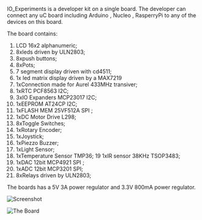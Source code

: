 IO_Experiments is a developer kit on a single board. The developer can connect any uC board including Arduino , Nucleo , RasperryPi to any of the devices on this board.

The board contains:
1. LCD 16x2 alphanumeric;
2. 8xleds driven by ULN2803;
3. 8xpush buttons;
4. 8xPots;
5. 7 segment display driven with cd4511;
6. 1x led matrix display driven by a MAX7219
7. 1xConnection made for Aurel 433MHz transiver;
8. 1xRTC PCF8563 I2C;
9. 3xIO Expanders MCP23017 I2C;
10. 1xEEPROM AT24CP I2C;
11. 1xFLASH MEM 25VF512A SPI ;
12. 1xDC Motor Drive L298;
13. 8xToggle Switches;
14. 1xRotary Encoder;
15. 1xJoystick;
16. 1xPiezzo Buzzer;
17. 1xLight Sensor;
18. 1xTemperature Sensor TMP36;
19 1xIR sensor 38KHz TSOP3483;
10. 1xDAC 12bit MCP4921 SPI ;
11. 1xADC 12bit MCP3201 SPI;
12. 8xRelays driven by ULN2803;

The boards has a 5V 3A power regulator and 3.3V 800mA power regulator.

![Screenshot](IO_Experiments_Development_Board/IO_Experiment_Board.png)

<img src="IO_Experiments_Development_Board/IO_Experiment_Board.png" alt="The Board"/>
